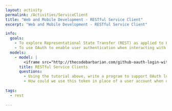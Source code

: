 ```yaml
---
layout: activity
permalink: /Activities/ServiceClient
title: "Web and Mobile Development - RESTful Service Client"
excerpt: "Web and Mobile Development - RESTful Service Client"

info:
  goals: 
    - To explore Representational State Transfer (REST) as applied to HTTP web calls
    - To use OAuth to enable user authentication when interacting with a RESTful web service
  models:
    - model: |
        <iframe src="http://thecodebarbarian.com/github-oauth-login-with-node-js.html" width="100%" height="1068" scrolling="yes"></iframe>
      title: RESTful Service Clients
      questions:
        - Using the tutorial above, write a program to support OAuth login to GitHub, writing a web service using express to capture the callback with the user's token.
        - How could we use this token in place of a user account when developing our own web services?  How could we associate a user with a token, while ensuring that subsequent tokens for the same user are also associated with that same user?  In other words, how can we ensure that not just any valid GitHub user can masquerade as a user on our eventual service?
        
tags:
  - rest
  
---
```


